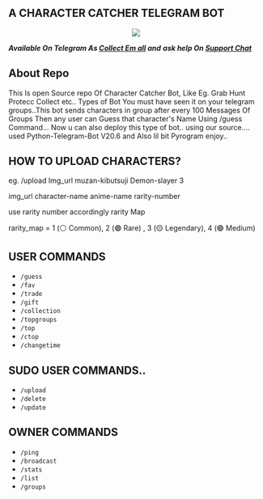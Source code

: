 ## A CHARACTER CATCHER TELEGRAM BOT
<p align="center">
  <img src="https://graph.org/file/9901c2070cea11d1aa194.jpg"/>
</p>

_**Available On Telegram As 
[Collect Em all](https://t.me/Collect_em_AllBot) and**_
_**ask help On [Support Chat](https://t.me/Collect_em_support)**_

## About Repo
This Is open Source repo Of Character Catcher Bot, Like Eg. Grab Hunt Protecc Collect etc.. Types of Bot You must have seen it on your telegram groups..This bot sends characters in group after every 100 Messages Of Groups Then any user can Guess that character's Name Using /guess Command... Now u can also deploy this type of bot.. using our source.... used Python-Telegram-Bot V20.6 and Also lil bit Pyrogram enjoy.. 


## HOW TO UPLOAD CHARACTERS?
eg. /upload Img_url muzan-kibutsuji 
Demon-slayer 3

img_url character-name anime-name rarity-number

use rarity number accordingly rarity Map

rarity_map = 1 (⚪️ Common), 2 (🟣 Rare) , 3 (🟡 Legendary), 4 (🟢 Medium)

## USER COMMANDS
- `/guess`
- `/fav`
- `/trade`
- `/gift`
- `/collection`
- `/topgroups`
- `/top`
- `/ctop`
- `/changetime`
  
## SUDO USER COMMANDS..
- `/upload`
- `/delete`
- `/update`

## OWNER COMMANDS
- `/ping`
- `/broadcast `
- `/stats`
- `/list`
- `/groups`

